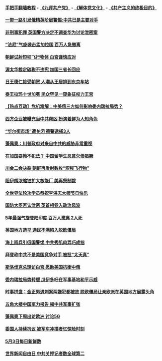 #### [手把手翻墙教程](https://github.com/gfw-breaker/guides/wiki) -  [《九评共产党》](https://github.com/gfw-breaker/9ping.md?t=05041838) - [《解体党文化》](https://github.com/gfw-breaker/jtdwh.md?t=05041838) - [《共产主义的终极目的》](https://github.com/gfw-breaker/gczydzjmd.md?t=05041838)

#### [一带一路引发俄精英阶层警惕:中共已是主要对手](../pages/prog202/a102571069.md?t=05041838) 

#### [非刑事犯罪 英国警方决定不调查华为讨论泄密案](../pages/prog202/a102571105.md?t=05041838) 


#### [“法尼”气旋袭击孟加拉国 百万人急撤离](../pages/prog202/a102571061.md?t=05041838) 

#### [朝鲜试射短程飞行物体 白宫谨慎应对](../pages/prog202/a102571047.md?t=05041838) 

#### [渥太华裁定碳税不违宪 加国三省长回应](../pages/prog202/a102571044.md?t=05041838) 

#### [日王德仁接受朝贺 人潮从王居排到东京车站](../pages/prog202/a102570891.md?t=05041838) 

#### [泰王拉玛十世加冕 民众罕见一窥象征权力王宫](../pages/prog202/a102570855.md?t=05041838) 

#### [【热点互动】危机难解：中美俄三方如何影响委内瑞拉局势？](../pages/prog202/a102570781.md?t=05041838) 

#### [西方企业被曝充当中共帮凶 扮演着鲜为人知角色](../pages/prog202/a102570745.md?t=05041838) 

#### [“华尔街市场”遭关闭 德警逮捕3人](../pages/prog202/a102570729.md?t=05041838) 


#### [蓬佩奥：川普政府对来自中共的威胁非常重视](../pages/prog202/a102570684.md?t=05041838) 

#### [在加国耍赖不犯法？ 中国留学生恶意欠债猖獗](../pages/prog202/a102570654.md?t=05041838) 

#### [川金二会决裂 朝鲜再发射数枚“短程飞行物”](../pages/prog202/a102570672.md?t=05041838) 

#### [阻伊朗浓缩铀扩大核能厂 美再祭制裁](../pages/prog202/a102570662.md?t=05041838) 

#### [全世界法轮功学员恭祝李洪志大师节日快乐](../pages/prog202/a102570483.md?t=05041838) 

#### [国防大臣否认泄密 英首相卷入政治风波](../pages/prog202/a102570576.md?t=05041838) 

#### [5年最强气旋登陆印度 百万人撤离 2人死](../pages/prog202/a102570383.md?t=05041838) 

#### [英国地方选举 选民不满陷入脱欧僵局](../pages/prog202/a102570235.md?t=05041838) 

#### [海上阅兵引俄国警惕 中共秀肌肉弄巧成拙](../pages/prog202/a102570312.md?t=05041838) 

#### [拜登称中共不是美国竞争对手 被批“太天真”](../pages/prog202/a102570486.md?t=05041838) 

#### [斯洛伐克总理访白宫 愿助美国抗衡中俄](../pages/prog202/a102570532.md?t=05041838) 

#### [委内瑞拉局势转缓 瓜伊多吁在军事基地和平示威](../pages/prog202/a102570415.md?t=05041838) 

#### [时事拼盘：金正男遇刺案两嫌犯都被放 脱欧僵局让亲欧派在英国地方展露头角](../pages/prog202/a102570490.md?t=05041838) 

#### [五角大楼中国军力报告 揭中共军事扩张](../pages/prog202/a102570467.md?t=05041838) 

#### [蓬佩奥下周出访欧洲 讨论5G](../pages/prog202/a102570450.md?t=05041838) 

#### [委国人持续抗议 被军车冲撞者忆惊险时刻](../pages/prog202/a102570396.md?t=05041838) 

#### [5月3日每日新鲜数](../pages/prog202/a102570399.md?t=05041838) 

#### [世界新闻自由日 中共关押记者数全球第二](../pages/prog202/a102570296.md?t=05041838) 

